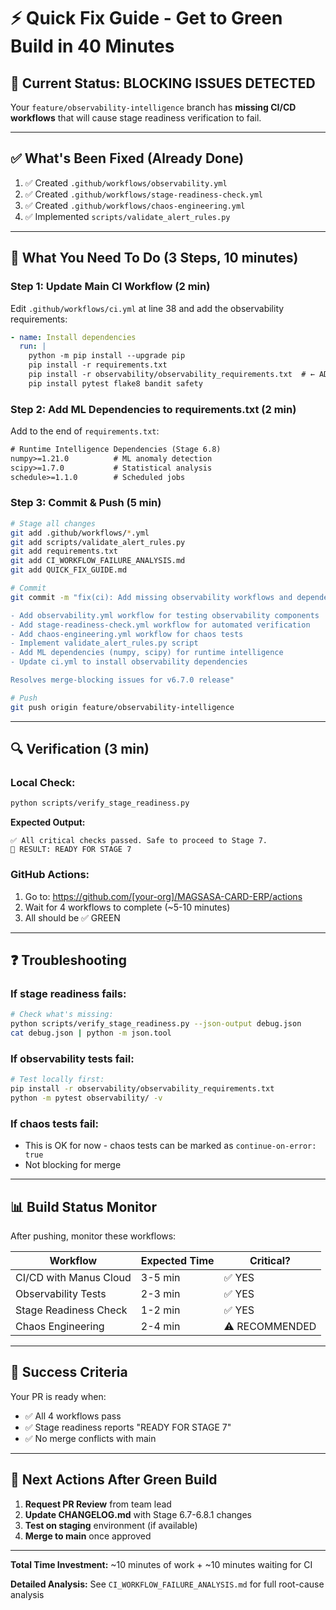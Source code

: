 # ⚡ Quick Fix Guide - Get to Green Build in 40 Minutes

## 🚨 Current Status: BLOCKING ISSUES DETECTED

Your `feature/observability-intelligence` branch has **missing CI/CD workflows** that will cause stage readiness verification to fail.

---

## ✅ What's Been Fixed (Already Done)

1. ✅ Created `.github/workflows/observability.yml`
2. ✅ Created `.github/workflows/stage-readiness-check.yml`
3. ✅ Created `.github/workflows/chaos-engineering.yml`
4. ✅ Implemented `scripts/validate_alert_rules.py`

---

## 🔧 What You Need To Do (3 Steps, 10 minutes)

### Step 1: Update Main CI Workflow (2 min)

Edit `.github/workflows/ci.yml` at line 38 and add the observability requirements:

```yaml
- name: Install dependencies
  run: |
    python -m pip install --upgrade pip
    pip install -r requirements.txt
    pip install -r observability/observability_requirements.txt  # ← ADD THIS
    pip install pytest flake8 bandit safety
```

### Step 2: Add ML Dependencies to requirements.txt (2 min)

Add to the end of `requirements.txt`:

```txt
# Runtime Intelligence Dependencies (Stage 6.8)
numpy>=1.21.0          # ML anomaly detection
scipy>=1.7.0           # Statistical analysis
schedule>=1.1.0        # Scheduled jobs
```

### Step 3: Commit & Push (5 min)

```bash
# Stage all changes
git add .github/workflows/*.yml
git add scripts/validate_alert_rules.py
git add requirements.txt
git add CI_WORKFLOW_FAILURE_ANALYSIS.md
git add QUICK_FIX_GUIDE.md

# Commit
git commit -m "fix(ci): Add missing observability workflows and dependencies for Stage 6.7-6.8.1

- Add observability.yml workflow for testing observability components
- Add stage-readiness-check.yml workflow for automated verification
- Add chaos-engineering.yml workflow for chaos tests
- Implement validate_alert_rules.py script
- Add ML dependencies (numpy, scipy) for runtime intelligence
- Update ci.yml to install observability dependencies

Resolves merge-blocking issues for v6.7.0 release"

# Push
git push origin feature/observability-intelligence
```

---

## 🔍 Verification (3 min)

### Local Check:
```bash
python scripts/verify_stage_readiness.py
```

**Expected Output:**
```
✅ All critical checks passed. Safe to proceed to Stage 7.
🚀 RESULT: READY FOR STAGE 7
```

### GitHub Actions:
1. Go to: https://github.com/[your-org]/MAGSASA-CARD-ERP/actions
2. Wait for 4 workflows to complete (~5-10 minutes)
3. All should be ✅ GREEN

---

## ❓ Troubleshooting

### If stage readiness fails:
```bash
# Check what's missing:
python scripts/verify_stage_readiness.py --json-output debug.json
cat debug.json | python -m json.tool
```

### If observability tests fail:
```bash
# Test locally first:
pip install -r observability/observability_requirements.txt
python -m pytest observability/ -v
```

### If chaos tests fail:
- This is OK for now - chaos tests can be marked as `continue-on-error: true`
- Not blocking for merge

---

## 📊 Build Status Monitor

After pushing, monitor these workflows:

| Workflow | Expected Time | Critical? |
|----------|---------------|-----------|
| CI/CD with Manus Cloud | 3-5 min | ✅ YES |
| Observability Tests | 2-3 min | ✅ YES |
| Stage Readiness Check | 1-2 min | ✅ YES |
| Chaos Engineering | 2-4 min | ⚠️ RECOMMENDED |

---

## 🎯 Success Criteria

Your PR is ready when:
- ✅ All 4 workflows pass
- ✅ Stage readiness reports "READY FOR STAGE 7"
- ✅ No merge conflicts with main

---

## 🚀 Next Actions After Green Build

1. **Request PR Review** from team lead
2. **Update CHANGELOG.md** with Stage 6.7-6.8.1 changes
3. **Test on staging** environment (if available)
4. **Merge to main** once approved

---

**Total Time Investment:** ~10 minutes of work + ~10 minutes waiting for CI

**Detailed Analysis:** See `CI_WORKFLOW_FAILURE_ANALYSIS.md` for full root-cause analysis

